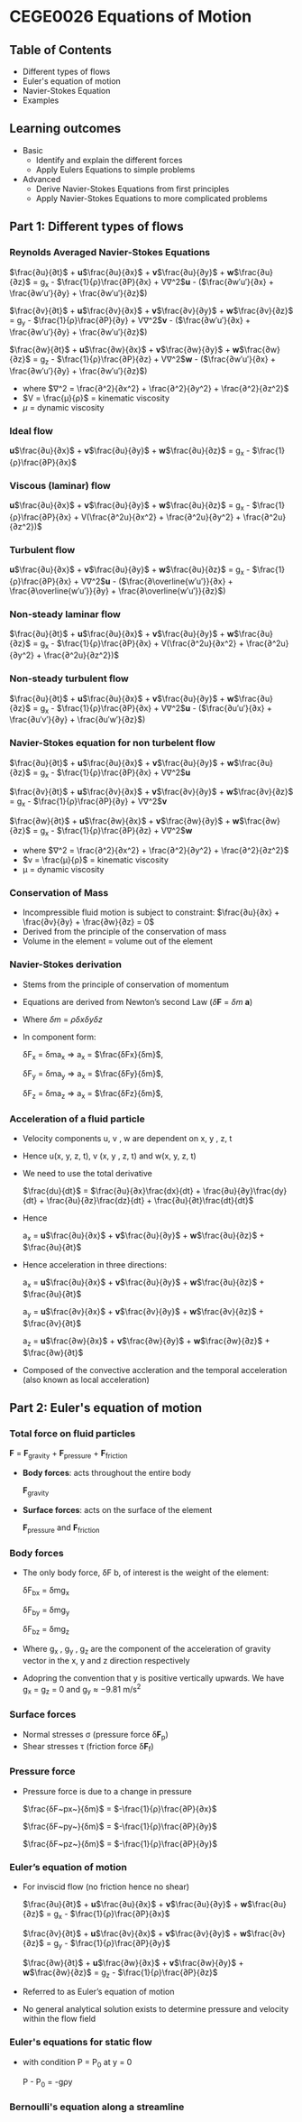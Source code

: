 # CEGE0026 Equations of Motion

## Table of Contents
- Different types of flows
- Euler's equation of motion
- Navier-Stokes Equation
- Examples

## Learning outcomes
- Basic
    - Identify and explain the different forces
    - Apply Eulers Equations to simple problems
- Advanced
    - Derive Navier-Stokes Equations from first principles
    - Apply Navier-Stokes Equations to more complicated problems

## Part 1: Different types of flows
### Reynolds Averaged Navier-Stokes Equations
$\frac{∂u}{∂t}$ + **u**$\frac{∂u}{∂x}$ + **v**$\frac{∂u}{∂y}$ + **w**$\frac{∂u}{∂z}$ = g<sub>x</sub> - $\frac{1}{ρ}\frac{∂P}{∂x} + V∇^2$**u** - ($\frac{∂w′u′}{∂x} + \frac{∂w′u′}{∂y} + \frac{∂w′u′}{∂z}$)

$\frac{∂v}{∂t}$ + **u**$\frac{∂v}{∂x}$ + **v**$\frac{∂v}{∂y}$ + **w**$\frac{∂v}{∂z}$ = g<sub>y</sub> - $\frac{1}{ρ}\frac{∂P}{∂y} + V∇^2$**v** - ($\frac{∂w′u′}{∂x} + \frac{∂w′u′}{∂y} + \frac{∂w′u′}{∂z}$)

$\frac{∂w}{∂t}$ + **u**$\frac{∂w}{∂x}$ + **v**$\frac{∂w}{∂y}$ + **w**$\frac{∂w}{∂z}$ = g<sub>z</sub> - $\frac{1}{ρ}\frac{∂P}{∂z} + V∇^2$**w** - ($\frac{∂w′u′}{∂x} + \frac{∂w′u′}{∂y} + \frac{∂w′u′}{∂z}$)

- where $∇^2 = \frac{∂^2}{∂x^2} + \frac{∂^2}{∂y^2} + \frac{∂^2}{∂z^2}$
- $V = \frac{μ}{ρ}$ = kinematic viscosity
- $μ$ = dynamic viscosity

### Ideal flow
**u**$\frac{∂u}{∂x}$ + **v**$\frac{∂u}{∂y}$ + **w**$\frac{∂u}{∂z}$ = g<sub>x</sub> - $\frac{1}{ρ}\frac{∂P}{∂x}$

### Viscous (laminar) flow
**u**$\frac{∂u}{∂x}$ + **v**$\frac{∂u}{∂y}$ + **w**$\frac{∂u}{∂z}$ = g<sub>x</sub> - $\frac{1}{ρ}\frac{∂P}{∂x} + V(\frac{∂^2u}{∂x^2} + \frac{∂^2u}{∂y^2} + \frac{∂^2u}{∂z^2})$

### Turbulent flow
**u**$\frac{∂u}{∂x}$ + **v**$\frac{∂u}{∂y}$ + **w**$\frac{∂u}{∂z}$ = g<sub>x</sub> - $\frac{1}{ρ}\frac{∂P}{∂x} + V∇^2$**u** - ($\frac{∂\overline{w′u′}}{∂x} + \frac{∂\overline{w′u′}}{∂y} + \frac{∂\overline{w′u′}}{∂z}$)

### Non-steady laminar flow
$\frac{∂u}{∂t}$ + **u**$\frac{∂u}{∂x}$ + **v**$\frac{∂u}{∂y}$ + **w**$\frac{∂u}{∂z}$ = g<sub>x</sub> - $\frac{1}{ρ}\frac{∂P}{∂x} + V(\frac{∂^2u}{∂x^2} + \frac{∂^2u}{∂y^2} + \frac{∂^2u}{∂z^2})$

### Non-steady turbulent flow
$\frac{∂u}{∂t}$ + **u**$\frac{∂u}{∂x}$ + **v**$\frac{∂u}{∂y}$ + **w**$\frac{∂u}{∂z}$ = g<sub>x</sub> - $\frac{1}{ρ}\frac{∂P}{∂x} + V∇^2$**u** - ($\frac{∂u′u′}{∂x} + \frac{∂u′v′}{∂y} + \frac{∂u′w′}{∂z}$)

### Navier-Stokes equation for non turbelent flow
$\frac{∂u}{∂t}$ + **u**$\frac{∂u}{∂x}$ + **v**$\frac{∂u}{∂y}$ + **w**$\frac{∂u}{∂z}$ = g<sub>x</sub> - $\frac{1}{ρ}\frac{∂P}{∂x} + V∇^2$**u**
    
$\frac{∂v}{∂t}$ + **u**$\frac{∂v}{∂x}$ + **v**$\frac{∂v}{∂y}$ + **w**$\frac{∂v}{∂z}$ = g<sub>x</sub> - $\frac{1}{ρ}\frac{∂P}{∂y} + V∇^2$**v**

$\frac{∂w}{∂t}$ + **u**$\frac{∂w}{∂x}$ + **v**$\frac{∂w}{∂y}$ + **w**$\frac{∂w}{∂z}$ = g<sub>x</sub> - $\frac{1}{ρ}\frac{∂P}{∂z} + V∇^2$**w**
- where $∇^2 = \frac{∂^2}{∂x^2} + \frac{∂^2}{∂y^2} + \frac{∂^2}{∂z^2}$
- $v = \frac{μ}{ρ}$ = kinematic viscosity
- μ = dynamic viscosity

### Conservation of Mass
- Incompressible fluid motion is subject to constraint:
       $\frac{∂u}{∂x} + \frac{∂v}{∂y} + \frac{∂w}{∂z} = 0$
- Derived from the principle of the conservation of mass
- Volume in the element = volume out of the element

### Navier-Stokes derivation
- Stems from the principle of conservation of momentum
- Equations are derived from Newton’s second Law
($δ$**F** = $δm$ **a**)
- Where $δm$ = $ρδxδyδz$
- In component form:
    
    δF<sub>x</sub> = δma<sub>x</sub> ⇒ a<sub>x</sub> = $\frac{δFx}{δm}$,

    δF<sub>y</sub> = δma<sub>y</sub> ⇒ a<sub>x</sub> = $\frac{δFy}{δm}$,

    δF<sub>z</sub> = δma<sub>z</sub> ⇒ a<sub>x</sub> = $\frac{δFz}{δm}$,

### Acceleration of a fluid particle
- Velocity components u, v , w are dependent on x, y , z, t
- Hence u(x, y, z, t), v (x, y , z, t) and w(x, y, z, t)
- We need to use the total derivative

    $\frac{du}{dt}$ = $\frac{∂u}{∂x}\frac{dx}{dt} + \frac{∂u}{∂y}\frac{dy}{dt} + \frac{∂u}{∂z}\frac{dz}{dt} + \frac{∂u}{∂t}\frac{dt}{dt}$
- Hence

    a<sub>x</sub> = **u**$\frac{∂u}{∂x}$ + **v**$\frac{∂u}{∂y}$ + **w**$\frac{∂u}{∂z}$ + $\frac{∂u}{∂t}$
- Hence acceleration in three directions:

    a<sub>x</sub> = **u**$\frac{∂u}{∂x}$ + **v**$\frac{∂u}{∂y}$ + **w**$\frac{∂u}{∂z}$ + $\frac{∂u}{∂t}$

    a<sub>y</sub> = **u**$\frac{∂v}{∂x}$ + **v**$\frac{∂v}{∂y}$ + **w**$\frac{∂v}{∂z}$ + $\frac{∂v}{∂t}$

    a<sub>z</sub> = **u**$\frac{∂w}{∂x}$ + **v**$\frac{∂w}{∂y}$ + **w**$\frac{∂w}{∂z}$ + $\frac{∂w}{∂t}$
- Composed of the convective accleration and the temporal acceleration (also known as local acceleration)

## Part 2: Euler's equation of motion
### Total force on fluid particles
**F** = **F**<sub>gravity</sub> + **F**<sub>pressure</sub> + **F**<sub>friction</sub>

- **Body forces**: acts throughout the entire body

    **F**<sub>gravity</sub>
- **Surface forces**: acts on the surface of the element

    **F**<sub>pressure</sub> and **F**<sub>friction</sub>

### Body forces
- The only body force, δF b, of interest is the weight of the
element:

    δF<sub>bx</sub> = δmg<sub>x</sub>

    δF<sub>by</sub> = δmg<sub>y</sub>

    δF<sub>bz</sub> = δmg<sub>z</sub>
- Where g<sub>x</sub> , g<sub>y</sub> , g<sub>z</sub> are the component of the acceleration of gravity vector in the x, y and z direction respectively
- Adopring the convention that y is positive vertically upwards. We have g<sub>x</sub> = g<sub>z</sub> = 0 and g<sub>y</sub> ≈ −9.81 m/s<sup>2</sup>

### Surface forces
- Normal stresses σ (pressure force δ**F**<sub>p</sub>)
- Shear stresses τ (friction force δ**F**<sub>f</sub>)

### Pressure force
- Pressure force is due to a change in pressure

    $\frac{δF~px~}{δm}$ = $-\frac{1}{ρ}\frac{∂P}{∂x}$

    $\frac{δF~py~}{δm}$ = $-\frac{1}{ρ}\frac{∂P}{∂y}$

    $\frac{δF~pz~}{δm}$ = $-\frac{1}{ρ}\frac{∂P}{∂y}$

### Euler’s equation of motion
- For inviscid flow (no friction hence no shear)

    $\frac{∂u}{∂t}$ + **u**$\frac{∂u}{∂x}$ + **v**$\frac{∂u}{∂y}$ + **w**$\frac{∂u}{∂z}$ = g<sub>x</sub> - $\frac{1}{ρ}\frac{∂P}{∂x}$

    $\frac{∂v}{∂t}$ + **u**$\frac{∂v}{∂x}$ + **v**$\frac{∂v}{∂y}$ + **w**$\frac{∂v}{∂z}$ = g<sub>y</sub> - $\frac{1}{ρ}\frac{∂P}{∂y}$

    $\frac{∂w}{∂t}$ + **u**$\frac{∂w}{∂x}$ + **v**$\frac{∂w}{∂y}$ + **w**$\frac{∂w}{∂z}$ = g<sub>z</sub> - $\frac{1}{ρ}\frac{∂P}{∂z}$
- Referred to as Euler’s equation of motion
- No general analytical solution exists to determine pressure and velocity within the flow field

### Euler's equations for static flow
- with condition P  = P<sub>0</sub> at y = 0
    
    P - P<sub>0</sub> = -gρy

### Bernoulli's equation along a streamline

